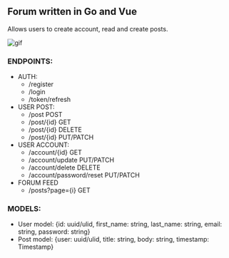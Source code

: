 ## Forum written in Go and Vue
Allows users to create account, read and create posts.

![gif](images/preview.gif)

### ENDPOINTS:
- AUTH:
	- /register
	- /login
	- /token/refresh
-  USER POST:
	- /post POST
	- /post/{id} GET
    - /post/{id} DELETE
    - /post/{id} PUT/PATCH
- USER ACCOUNT:
	- /account/{id} GET
    - /account/update PUT/PATCH
    - /account/delete DELETE
    - /account/password/reset PUT/PATCH
- FORUM FEED
    - /posts?page={i} GET

### MODELS:
- User model:
{id: uuid/ulid, first_name: string, last_name: string, email: string, password: string}
- Post model:
{user: uuid/ulid, title: string, body: string, timestamp: Timestamp}